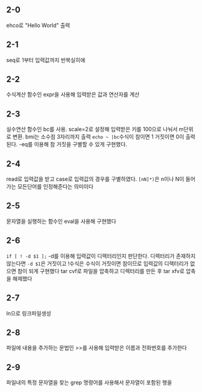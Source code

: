 ## 2-0
ehco로 "Hello World" 출력
## 2-1
seq로 1부터 입력값까지 반복실히애
## 2-2
수식계산 함수인 expr을 사용해 입력받은 값과 연산자를 계산
## 2-3
실수연산 함수인 bc를 사용. scale=2로 설정해 입력받은 키를 100으로 나눠서 m단위로 변환. bmi는 소수점 3자리까지 출력
``echo ~ |bc``수식이 참이면 1 거짓이면 0이 출력된다. -eq를 이용해 참 거짓을 구별할 수 있게 구현했다.
## 2-4
read로 입력값을 받고 case로 입력값의 경우를 구별하였다. `[nN]*)`은 n이나 N이 들어가는 모든단어를 인정해준다는 의미이다
## 2-5
문자열을 실행하는 함수인 eval을 사용해 구현했다
## 2-6
`if [ ! -d $1 ];` -d를 이용해 입력값이 디렉터리인지 판단한다. 디렉터리가 존재하지 않는다면 `-d $1`은 거짓이고 !수식은 수식이 거짓이면 참이므로 입력값의 디렉터리가 없으면 참이 되게 구현했다
tar cvf로 파일을 압축하고 디렉터리를 만든 후 tar xfv로 압축을 해제했다
## 2-7
ln으로 링크파일생성
## 2-8
파일에 내용을 추가하는 문법인 >>를 사용해 입력받은 이름과 전화번호를 추가한다
## 2-9
파일내의 특정 문자열을 찾는 grep 명령어를 사용해서 문자열이 포함된 행을 
